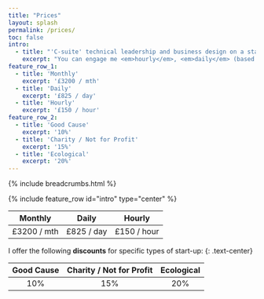 ```yaml
---
title: "Prices"
layout: splash
permalink: /prices/
toc: false
intro: 
  - title: "'C-suite' technical leadership and business design on a start-up budget"
    excerpt: "You can engage me <em>hourly</em>, <em>daily</em> (based on a <b>7.4hr / day</b>, or <b>37hr / week</b>) or <em>monthly</em> (available 4 working days on-call per month). Bespoke arrangements are available on discussion. If you are unhappy with my service, <b>you don't pay</b>. <i>Please note that all prices are quoted exclusive of VAT.</i>"
feature_row_1:
  - title: 'Monthly'
    excerpt: '£3200 / mth'
  - title: 'Daily'
    excerpt: '£825 / day'
  - title: 'Hourly'
    excerpt: '£150 / hour'
feature_row_2:
  - title: 'Good Cause'
    excerpt: '10%'
  - title: 'Charity / Not for Profit'
    excerpt: '15%'
  - title: 'Ecological'
    excerpt: '20%'
---
```


{% include breadcrumbs.html %}

{% include feature_row id="intro" type="center" %}

| Monthly | Daily | Hourly |
|:-------:|:-----:|:------:|
| £3200 / mth | £825 / day | £150 / hour |

I offer the following **discounts** for specific types of start-up:
{: .text-center}

| Good Cause | Charity / Not for Profit | Ecological |
|:-------:|:-----:|:------:|
| 10% | 15% | 20% |
